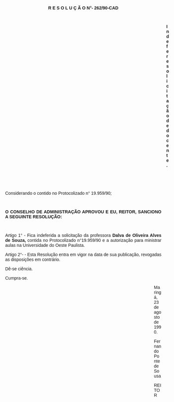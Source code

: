 <BODY>

<FONT FACE="Arial"><P ALIGN="JUSTIFY"></P>
<B><P ALIGN="CENTER">R E S O L U &Ccedil; &Atilde; O N°- 262/90-CAD</P>
<P ALIGN="JUSTIFY"></P>
<P ALIGN="JUSTIFY">&nbsp;</P><DIR>
<DIR>
<DIR>
<DIR>
<DIR>
<DIR>
<DIR>
<DIR>
<DIR>
<DIR>
<DIR>
<DIR>
<DIR>

<P ALIGN="JUSTIFY">Indefere solicita&ccedil;&atilde;o de docente. </P>
<P ALIGN="JUSTIFY"></P>
<P ALIGN="JUSTIFY">&nbsp;</P>
<P ALIGN="JUSTIFY">&nbsp;</P></DIR>
</DIR>
</DIR>
</DIR>
</DIR>
</DIR>
</DIR>
</DIR>
</DIR>
</DIR>
</DIR>
</DIR>
</DIR>

</B><P ALIGN="JUSTIFY">Considerando o contido no Protocolizado n° 19.959/90;</P>
<P ALIGN="JUSTIFY"></P>
<P ALIGN="JUSTIFY">&nbsp;</P>
<B><P ALIGN="JUSTIFY">O CONSELHO DE ADMINISTRA&Ccedil;&Atilde;O APROVOU E EU, REITOR, SANCIONO A SEGUINTE RESOLU&Ccedil;&Atilde;O:</P>
</B><P ALIGN="JUSTIFY"></P>
<P ALIGN="JUSTIFY">&nbsp;</P>
<P ALIGN="JUSTIFY">Artigo 1° - Fica indeferida a solicita&ccedil;&atilde;o da professora<B> Dalva </B> <B>de Oliveira Alves de Souza, </B>contida no Protocolizado n°19.959/90 e a autoriza&ccedil;&atilde;o para ministrar aulas na Universidade do Oeste Paulista.</P>
<P ALIGN="JUSTIFY">Artigo 2°- - Esta Resolu&ccedil;&atilde;o entra em vigor na data de sua publica&ccedil;&atilde;o, revogadas as disposi&ccedil;&otilde;es em contr&aacute;rio.</P>
<P ALIGN="JUSTIFY">D&ecirc;-se ci&ecirc;ncia.</P>
<P ALIGN="JUSTIFY">Cumpra-se.</P><DIR>
<DIR>
<DIR>
<DIR>
<DIR>
<DIR>
<DIR>
<DIR>
<DIR>
<DIR>
<DIR>
<DIR>

<P ALIGN="JUSTIFY">Maring&aacute;, 23 de agosto de 1990.</P>
<P ALIGN="JUSTIFY"></P>
<P ALIGN="JUSTIFY">Fernando Ponte de Sousa</P>
<P ALIGN="JUSTIFY">REITOR</P>
<P ALIGN="JUSTIFY"></P></DIR>
</DIR>
</DIR>
</DIR>
</DIR>
</DIR>
</DIR>
</DIR>
</DIR>
</DIR>
</DIR>
</DIR>
</FONT></BODY>
